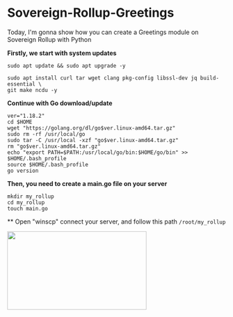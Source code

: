 # Sovereign-Rollup-Greetings
Today, I'm gonna show how you can create a Greetings module on Sovereign Rollup with Python

**Firstly, we start with system updates**

```
sudo apt update && sudo apt upgrade -y

sudo apt install curl tar wget clang pkg-config libssl-dev jq build-essential \
git make ncdu -y
```

**Continue with Go download/update**

```
ver="1.18.2"
cd $HOME
wget "https://golang.org/dl/go$ver.linux-amd64.tar.gz"
sudo rm -rf /usr/local/go
sudo tar -C /usr/local -xzf "go$ver.linux-amd64.tar.gz"
rm "go$ver.linux-amd64.tar.gz"
echo "export PATH=$PATH:/usr/local/go/bin:$HOME/go/bin" >> $HOME/.bash_profile
source $HOME/.bash_profile
go version
```


**Then, you need to create a main.go file on your server**

```
mkdir my_rollup
cd my_rollup
touch main.go
```

** Open "winscp" connect your server, and follow this path <code>/root/my_rollup</code>

 <img src="(https://www.hizliresim.com/p99ouq7)" width="320" height="180">
